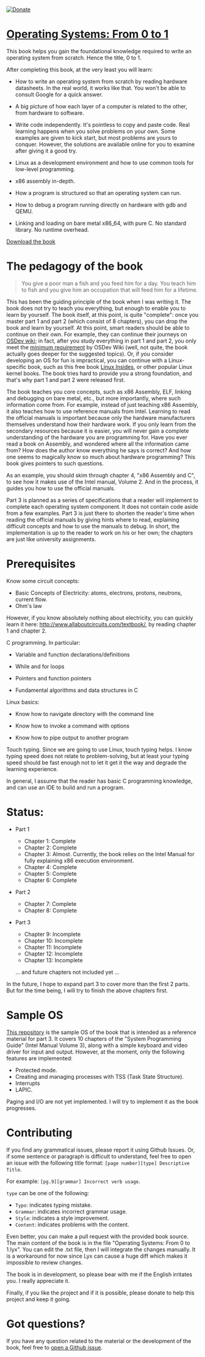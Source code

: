 
[![Donate](https://img.shields.io/badge/Donate-PayPal-green.svg)](https://www.paypal.com/cgi-bin/webscr?cmd=_donations&business=tuhdo1710%40gmail%2ecom&lc=VN&item_number=tuhdo&currency_code=USD&bn=PP%2dDonationsBF%3aDonate%2dPayPal%2dgreen%2esvg%3aNonHosted)

[Operating Systems: From 0 to 1](https://tuhdo.github.io/os01/)
=============================

This book helps you gain the foundational knowledge required to write an
operating system from scratch. Hence the title, 0 to 1.

After completing this book, at the very least you will learn:

- How to write an operating system from scratch by reading hardware datasheets.
  In the real world, it works like that. You won't be able to consult Google for
  a quick answer.

- A big picture of how each layer of a computer is related to the other, from hardware to software.

- Write code independently. It's pointless to copy and paste code. Real learning
  happens when you solve problems on your own. Some examples are given to kick
  start, but most problems are yours to conquer. However, the solutions are
  available online for you to examine after giving it a good try.

- Linux as a development environment and how to use common tools for low-level
  programming.

- x86 assembly in-depth.

- How a program is structured so that an operating system can run.

- How to debug a program running directly on hardware with gdb and QEMU.

- Linking and loading on bare metal x86_64, with pure C. No standard library. No
  runtime overhead.

[Download the book](https://github.com/tuhdo/os01/files/1485608/Operating_Systems_From_0_to_1.pdf)

# The pedagogy of the book

> You give a poor man a fish and you feed him for a day. You teach him to fish
> and you give him an occupation that will feed him for a lifetime.

This has been the guiding principle of the book when I was writing it. The book does
not try to teach you everything, but enough to enable you to learn by yourself.
The book itself, at this point, is quite "complete": once you master part 1 and
part 2 (which consist of 8 chapters), you can drop the book and learn by
yourself. At this point, smart readers should be able to continue on their own.
For example, they can continue their journeys
on [OSDev wiki](http://wiki.osdev.org/Main_Page); in fact, after you study
everything in part 1 and part 2, you only meet
the [minimum requirement](http://wiki.osdev.org/Required_Knowledge) by OSDev
Wiki (well, not quite, the book actually goes deeper for the suggested topics).
Or, if you consider developing an OS for fun is impractical, you can continue
with a Linux-specific book, such as this free
book [Linux Insides](https://0xax.gitbooks.io/linux-insides/content/), or other
popular Linux kernel books. The book tries hard to provide you a strong
foundation, and that's why part 1 and part 2 were released first.

The book teaches you core concepts, such as x86 Assembly, ELF, linking and
debugging on bare metal, etc., but more importantly, where such information
come from. For example, instead of just teaching x86 Assembly, it also teaches
how to use reference manuals from Intel. Learning to read the official
manuals is important because only the hardware manufacturers themselves
understand how their hardware work. If you only learn from the secondary
resources because it is easier, you will never gain a complete understanding of
the hardware you are programming for. Have you ever read a book on Assembly, and
wondered where all the information came from? How does the author know
everything he says is correct? And how one seems to magically know so much about
hardware programming? This book gives pointers to such questions.

As an example, you should skim through chapter 4, "x86 Assembly and C", to see
how it makes use of the Intel manual, Volume 2. And in
the process, it guides you how to use the official manuals.

Part 3 is planned as a series of specifications that a reader will implement to
complete each operating system component. It does not contain code aside from a
few examples. Part 3 is just there to shorten the reader's time when reading the
official manuals by giving hints where to read, explaining difficult concepts
and how to use the manuals to debug. In short, the implementation is up to the
reader to work on his or her own; the chapters are just like university assignments.

# Prerequisites

Know some circuit concepts:
+ Basic Concepts of Electricity: atoms, electrons, protons, neutrons, current flow.
+ Ohm's law

However, if you know absolutely nothing about electricity, you can quickly learn it here:
<http://www.allaboutcircuits.com/textbook/>, by reading chapter 1 and chapter 2.

C programming. In particular:

+ Variable and function declarations/definitions

+ While and for loops

+ Pointers and function pointers

+ Fundamental algorithms and data structures in C

Linux basics:

+ Know how to navigate directory with the command line

+ Know how to invoke a command with options

+ Know how to pipe output to another program

Touch typing. Since we are going to use Linux, touch typing helps. I know typing
speed does not relate to problem-solving, but at least your typing speed should
be fast enough not to let it get it the way and degrade the learning experience.

In general, I assume that the reader has basic C programming knowledge, and can
use an IDE to build and run a program.

# Status:
* Part 1
    - Chapter 1: Complete
    - Chapter 2: Complete
    - Chapter 3: Almost. Currently, the book relies on the Intel Manual for fully explaining x86 execution environment.
    - Chapter 4: Complete
    - Chapter 5: Complete
    - Chapter 6: Complete
* Part 2
    - Chapter 7: Complete
    - Chapter 8: Complete
* Part 3
    - Chapter 9: Incomplete
    - Chapter 10: Incomplete
    - Chapter 11: Incomplete
    - Chapter 12: Incomplete
    - Chapter 13: Incomplete

    ... and future chapters not included yet ...

In the future, I hope to expand part 3 to cover more than the first 2 parts. But
for the time being, I will try to finish the above chapters first.

# Sample OS
[This repository](https://github.com/tuhdo/sample-os) is the sample OS of the
book that is intended as a reference material for part 3. It covers 10 chapters
of the "System Programming Guide" (Intel Manual Volume 3), along with a simple
keyboard and video driver for input and output. However, at the moment, only the
following features are implemented:

- Protected mode.
- Creating and managing processes with TSS (Task State Structure).
- Interrupts
- LAPIC.

Paging and I/O are not yet implemented. I will try to implement it as the book progresses.

# Contributing

If you find any grammatical issues, please report it using Github Issues. Or, if
some sentence or paragraph is difficult to understand, feel free to open an
issue with the following title format: `[page number][type] Descriptive Title`.

For example: `[pg.9][grammar] Incorrect verb usage`.

`type` can be one of the following:

- `Typo`: indicates typing mistake.
- `Grammar`: indicates incorrect grammar usage.
- `Style`: indicates a style improvement.
- `Content`: indicates problems with the content.

Even better, you can make a pull request with the provided book source. The main
content of the book is in the file "Operating Systems: From 0 to 1.lyx". You can
edit the .txt file, then I will integrate the changes manually. It is a
workaround for now since Lyx can cause a huge diff which makes it impossible to
review changes.

The book is in development, so please bear with me if the English irritates you.
I really appreciate it.

Finally, if you like the project and if it is possible, please donate to help
this project and keep it going.

# Got questions?
If you have any question related to the material or the development of the book,
feel free to [open a Github issue](https://github.com/tuhdo/os01/issues/new).

